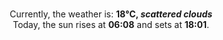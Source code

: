 <p  align="center"><br/>Currently, the weather is: <b> 18°C, <i>scattered clouds</i></b></br>Today, the sun rises at <b>06:08</b> and sets at <b>18:01</b>.</p>